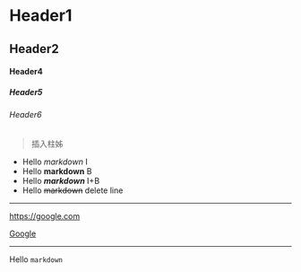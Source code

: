 # Header1
## Header2

#### Header4
##### Header5
###### Header6

> 插入柱姊


* Hello *markdown* I
* Hello **markdown** B
* Hello ***markdown*** I+B
* Hello ~~markdown~~ delete line

---

<https://google.com>

[Google](https://google.com)

---

Hello `markdown`